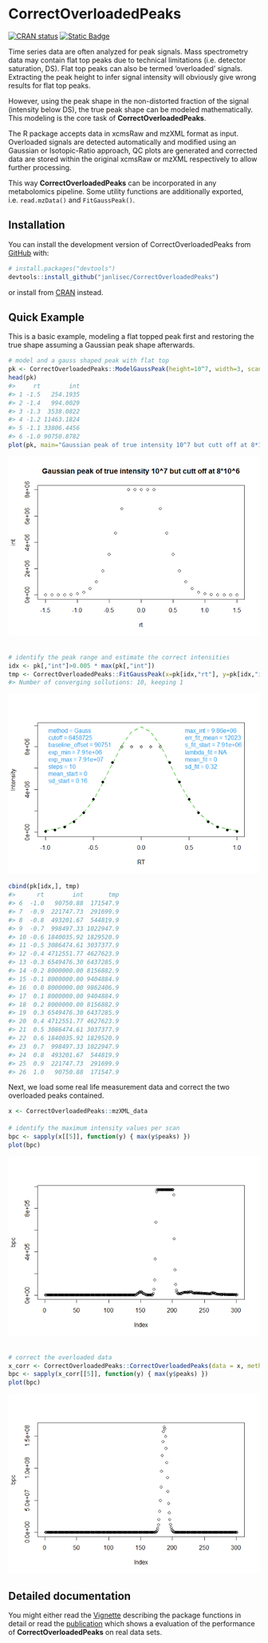 
<!-- README.md is generated from README.Rmd. Please edit that file -->

# CorrectOverloadedPeaks

<!-- badges: start -->

[![CRAN
status](https://www.r-pkg.org/badges/version/CorrectOverloadedPeaks)](https://CRAN.R-project.org/package=CorrectOverloadedPeaks)
[![Static
Badge](https://img.shields.io/badge/doi-10.1021/acs.analchem.6b02515-yellow.svg)](https://doi.org/10.1021/acs.analchem.6b02515)
<!-- badges: end -->

Time series data are often analyzed for peak signals. Mass spectrometry
data may contain flat top peaks due to technical limitations
(i.e. detector saturation, DS). Flat top peaks can also be termed
‘overloaded’ signals. Extracting the peak height to infer signal
intensity will obviously give wrong results for flat top peaks.

However, using the peak shape in the non-distorted fraction of the
signal (intensity below DS), the true peak shape can be modeled
mathematically. This modeling is the core task of
**CorrectOverloadedPeaks**.

The R package accepts data in xcmsRaw and mzXML format as input.
Overloaded signals are detected automatically and modified using an
Gaussian or Isotopic-Ratio approach, QC plots are generated and
corrected data are stored within the original xcmsRaw or mzXML
respectively to allow further processing.

This way **CorrectOverloadedPeaks** can be incorporated in any
metabolomics pipeline. Some utility functions are additionally exported,
i.e. `read.mzData()` and `FitGaussPeak()`.

## Installation

You can install the development version of CorrectOverloadedPeaks from
[GitHub](https://github.com/) with:

``` r
# install.packages("devtools")
devtools::install_github("janlisec/CorrectOverloadedPeaks")
```

or install from
[CRAN](https://cran.r-project.org/package=CorrectOverloadedPeaks)
instead.

## Quick Example

This is a basic example, modeling a flat topped peak first and restoring
the true shape assuming a Gaussian peak shape afterwards.

``` r
# model and a gauss shaped peak with flat top
pk <- CorrectOverloadedPeaks::ModelGaussPeak(height=10^7, width=3, scan_rate=10, e=0, ds=8*10^6, base_line=10^2)
head(pk)
#>     rt        int
#> 1 -1.5   254.1935
#> 2 -1.4   994.0029
#> 3 -1.3  3538.0822
#> 4 -1.2 11463.1824
#> 5 -1.1 33806.4456
#> 6 -1.0 90750.8782
plot(pk, main="Gaussian peak of true intensity 10^7 but cutt off at 8*10^6")
```

![](man/figures/README-artificial_peak-1.png)<!-- -->

``` r

# identify the peak range and estimate the correct intensities
idx <- pk[,"int"]>0.005 * max(pk[,"int"])
tmp <- CorrectOverloadedPeaks::FitGaussPeak(x=pk[idx,"rt"], y=pk[idx,"int"], silent=FALSE, xlab="RT", ylab="Intensity")
#> Number of converging sollutions: 10, keeping 1
```

![](man/figures/README-artificial_peak-2.png)<!-- -->

``` r
cbind(pk[idx,], tmp)
#>      rt        int       tmp
#> 6  -1.0   90750.88  171547.9
#> 7  -0.9  221747.73  291699.9
#> 8  -0.8  493201.67  544819.9
#> 9  -0.7  998497.33 1022947.9
#> 10 -0.6 1840035.92 1829520.9
#> 11 -0.5 3086474.61 3037377.9
#> 12 -0.4 4712551.77 4627623.9
#> 13 -0.3 6549476.30 6437285.9
#> 14 -0.2 8000000.00 8156882.9
#> 15 -0.1 8000000.00 9404884.9
#> 16  0.0 8000000.00 9862406.9
#> 17  0.1 8000000.00 9404884.9
#> 18  0.2 8000000.00 8156882.9
#> 19  0.3 6549476.30 6437285.9
#> 20  0.4 4712551.77 4627623.9
#> 21  0.5 3086474.61 3037377.9
#> 22  0.6 1840035.92 1829520.9
#> 23  0.7  998497.33 1022947.9
#> 24  0.8  493201.67  544819.9
#> 25  0.9  221747.73  291699.9
#> 26  1.0   90750.88  171547.9
```

Next, we load some real life measurement data and correct the two
overloaded peaks contained.

``` r
x <- CorrectOverloadedPeaks::mzXML_data

# identify the maximum intensity values per scan
bpc <- sapply(x[[5]], function(y) { max(y$peaks) })
plot(bpc)
```

![](man/figures/README-real_eaxample-1.png)<!-- -->

``` r

# correct the overloaded data
x_corr <- CorrectOverloadedPeaks::CorrectOverloadedPeaks(data = x, method = "EMG")
bpc <- sapply(x_corr[[5]], function(y) { max(y$peaks) })
plot(bpc)
```

![](man/figures/README-real_eaxample-2.png)<!-- -->

## Detailed documentation

You might either read the
[Vignette](https://cran.r-project.org/package=CorrectOverloadedPeaks/vignettes/CorrectOverloadedPeaks.html)
describing the package functions in detail or read the
[publication](https://doi.org/10.1021/acs.analchem.6b02515) which shows
a evaluation of the performance of **CorrectOverloadedPeaks** on real
data sets.
